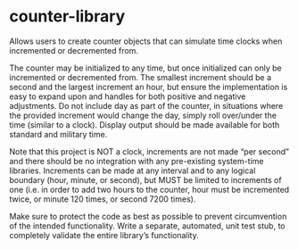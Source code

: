 # counter-library
Allows users to create counter objects that can simulate time clocks when incremented or decremented from.

The counter may be initialized to any time, but once initialized can only be incremented or decremented from. The smallest increment should be a second and the largest increment an hour, but ensure the implementation is easy to expand upon and handles for both positive and negative adjustments. Do not include day as part of the counter, in situations where the provided increment would change the day, simply roll over/under the time (similar to a clock). Display output should be made available for both standard and military time.

Note that this project is NOT a clock, increments are not made “per second” and there should be no integration with any pre-existing system-time libraries. Increments can be made at any interval and to any logical boundary (hour, minute, or second), but MUST be limited to increments of one (i.e. in order to add two hours to the counter, hour must be incremented twice, or minute 120 times, or second 7200 times). 

Make sure to protect the code as best as possible to prevent circumvention of the intended functionality.
Write a separate, automated, unit test stub, to completely validate the entire library’s functionality.
